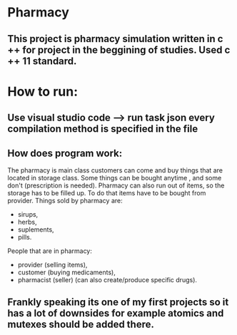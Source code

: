 # Pharmacy

## This project is pharmacy simulation written in c ++ for  project in the beggining of studies. Used c ++ 11 standard. 
# How to run:
## Use visual studio code --> run task json every compilation method is specified in the file

## How does program work:
The pharmacy is main class customers can come and buy things that are located in storage class. Some things can be bought anytime , and some don't (prescription is needed).
Pharmacy can also run out of items, so the storage has to be filled up. To do that items have to be bought from provider.
Things sold by pharmacy are:
  - sirups,
  - herbs,
  - suplements,
  - pills.
 
 People that are in pharmacy:
  - provider (selling items),
  - customer (buying medicaments),
  - pharmacist (seller) (can also create/produce specific drugs).
  

## Frankly speaking its one of my first projects so it has a lot of downsides for example atomics and mutexes should be added there.



